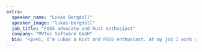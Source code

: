 ```yaml
---
extra:
  speaker_name: "Lukas Bergdoll"
  speaker_image: "lukas-bergdoll"
  job_title: "FOSS advocate and Rust enthusiast"
  company: "MVTec Software GmbH"
  bio: "<p>Hi, I’m Lukas a Rust and FOSS enthusiast. At my job I work on language interfaces, compilers, an IDE and design and maintain a programming language. Outside of work I’m one of the organizers of MUC++, arguably one of the largest and most active C++ user groups in the world, where we focus on providing free high quality education, paired with the opportunity to meet other programming enthusiasts. I’ve given hour long talks at CppCon, MeetingC++ and MUC++. I’ve used a dozen different programming languages at my last and current job and love learning new things. I started learning Rust in 2017 and have since been one of those people that vote for ‘would like to use in the future’ in the yearly stackoverflow survey.</p>"
---
```

